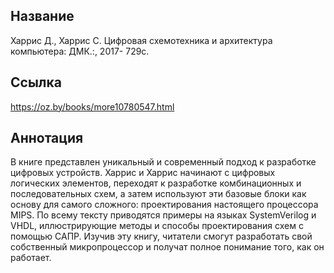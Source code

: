 ## Название
Харрис Д., Харрис С. Цифровая схемотехника и архитектура компьютера: ДМК.:, 2017- 729с.

## Ссылка

https://oz.by/books/more10780547.html

## Аннотация
В книге представлен уникальный и современный подход к разработке цифровых устройств. Харрис и Харрис начинают с цифровых логических элементов, переходят к разработке комбинационных и последовательных схем, а затем используют эти базовые блоки как основу для самого сложного: проектирования настоящего процессора MIPS. По всему тексту приводятся примеры на языках SystemVerilog и VHDL, иллюстрирующие методы и способы проектирования схем с помощью САПР. Изучив эту книгу, читатели смогут разработать свой собственный микропроцессор и получат полное понимание того, как он работает.

